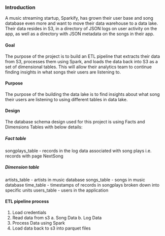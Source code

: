 ### Introduction
A music streaming startup, Sparkify, has grown their user base and song database even more and want to move their data warehouse to a data lake. Their data resides in S3, in a directory of JSON logs on user activity on the app, as well as a directory with JSON metadata on the songs in their app.

#### Goal
The purpose of the project is to build an ETL pipeline that extracts their data from S3, processes them using Spark, and loads the data back into S3 as a set of dimensional tables. This will allow their analytics team to continue finding insights in what songs their users are listening to.

#### Purpose
The purpose of the building the data lake is to find insights about what song their users are listening to using different tables in data lake.

#### Design
The database schema design used for this project is using Facts and Dimensions Tables with below details:

##### Fact table
songplays_table - records in the log data associated with song plays i.e. records with page NextSong

##### Dimension table
artists_table - artists in music database
songs_table - songs in music database
time_table - timestamps of records in songplays broken down into specific units
users_table - users in the application

#### ETL pipeline process
1. Load credentials
2. Read data from s3
    a. Song Data
    b. Log Data
3. Process Data using Spark
4. Load data back to s3 into parquet files

